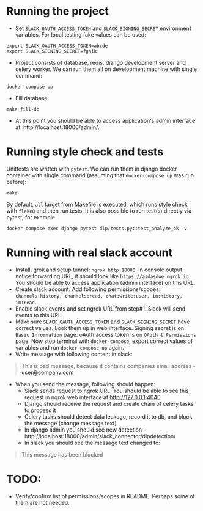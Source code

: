 # Running the project
- Set `SLACK_OAUTH_ACCESS_TOKEN` and `SLACK_SIGNING_SECRET` environment variables. For local testing fake values can be used:
```
export SLACK_OAUTH_ACCESS_TOKEN=abcde
export SLACK_SIGNING_SECRET=fghik
```
- Project consists of database, redis, django development server and celery worker. We can run them all on development machine with single command:
```
docker-compose up
```
- Fill database:
```
make fill-db
```
- At this point you should be able to access application's admin interface at: http://localhost:18000/admin/.

# Running style check and tests
Unittests are written with `pytest`. We can run them in django docker container with single command (assuming that `docker-compose up` was run before):
```
make
```
By default, `all` target from Makefile is executed, which runs style check with `flake8` and then run tests.
It is also possible to run test(s) directly via pytest, for example
```
docker-compose exec django pytest dlp/tests.py::test_analyze_ok -v
```

# Running with real slack account
- Install, grok and setup tunnel: `ngrok http 18000`. In console output notice forwarding URL, it should look like `https://asdasdwe.ngrok.io`. You should be able to access application (admin interface) on this URL.
- Create slack account. Add following permissions/scopes: `channels:history, channels:read, chat:write:user, im:history, im:read`.
- Enable slack events and set ngrok URL from step#1. Slack will send events to this URL.
- Make sure `SLACK_OAUTH_ACCESS_TOKEN` and `SLACK_SIGNING_SECRET` have correct values. Look them up in web interface. Signing secret is on `Basic Information` page. oAuth access token is on `OAuth & Permissions` page. Now stop terminal with `docker-compose`, export correct values of variables and run `docker-compose up` again.
- Write message with following content in slack:
> This is bad message, because it contains companies email address - user@company.com

- When you send the message, following should happen:
    - Slack sends request to ngrok URL. You should be able to see this request in ngrok web interface at http://127.0.0.1:4040
    - Django should receive the request and create chain of celery tasks to process it
    - Celery tasks should detect data leakage, record it to db, and block the message (change message text)
    - In django admin you should see new detection - http://localhost:18000/admin/slack_connector/dlpdetection/
    - In slack you should see the message text changed to:
> This message has been blocked

# TODO:
- Verify/confirm list of permissions/scopes in README. Perhaps some of them are not needed.
